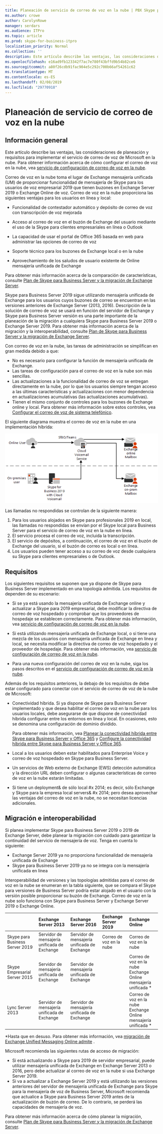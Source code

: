 ```yaml
---
title: Planeación de servicio de correo de voz en la nube | PBX Skype para Business Server 2019
ms.author: crowe
author: CarolynRowe
manager: serdars
ms.audience: ITPro
ms.topic: article
ms.prod: skype-for-business-itpro
localization_priority: Normal
ms.collection: ''
description: Este artículo describe las ventajas, las consideraciones de planeación y requisitos para implementar el servicio de correo de voz de Microsoft en la nube. Para obtener información acerca de cómo configurar el correo de voz en la nube, vea Configuración de correo de voz en la nube.
ms.openlocfilehash: e16ad9fb123342f7ac7e780f43bffd9b54b82ce6
ms.sourcegitcommit: a80f26cdb91fac904e5c292c700b66af54261c62
ms.translationtype: MT
ms.contentlocale: es-ES
ms.lasthandoff: 02/08/2019
ms.locfileid: "29770918"
---
```

# <a name="plan-cloud-voicemail-service"></a>Planeación de servicio de correo de voz en la nube

## <a name="overview"></a>Información general

Este artículo describe las ventajas, las consideraciones de planeación y requisitos para implementar el servicio de correo de voz de Microsoft en la nube. Para obtener información acerca de cómo configurar el correo de voz en la nube, vea [servicio de configuración de correo de voz en la nube](configure-cloud-voicemail.md).

Correo de voz en la nube toma el lugar de Exchange mensajería unificada (UM) de proporcionar funcionalidad de mensajería de Skype para los usuarios de voz empresarial 2019 que tienen buzones en Exchange Server 2019 o Exchange Online de voz. Correo de voz en la nube proporciona las siguientes ventajas para los usuarios en línea y local:

- Funcionalidad de contestador automático y depósito de correo de voz con transcripción de voz mejorada

- Acceso al correo de voz en el buzón de Exchange del usuario mediante el uso de la Skype para clientes empresariales en línea o Outlook

- La capacidad de usar el portal de Office 365 basada en web para administrar las opciones de correo de voz

- Soporte técnico para los buzones de Exchange local o en la nube

- Aprovechamiento de los saludos de usuario existente de Online mensajería unificada de Exchange

Para obtener más información acerca de la comparación de características, consulte [Plan de Skype para Business Server y la migración de Exchange Server](plan-um-migration.md).

Skype para Business Server 2019 sigue utilizando mensajería unificada de Exchange para los usuarios cuyos buzones de correo se encuentran en las versiones anteriores de Exchange Server (2013, 2016).  Descripción de la solución de correo de voz se usará en función del servidor de Exchange y Skype para Business Server versión es una parte importante de la planeación de la migración a cualquiera Skype para Business Server 2019 o Exchange Server 2019. Para obtener más información acerca de la migración y la interoperabilidad, consulte [Plan de Skype para Business Server y la migración de Exchange Server](plan-um-migration.md).

Con correo de voz en la nube, las tareas de administración se simplifican en gran medida debido a que:

- No es necesario para configurar la función de mensajería unificada de Exchange.
- Las tareas de configuración para el correo de voz en la nube son más sencillas.
- Las actualizaciones a la funcionalidad de correo de voz se entregan directamente en la nube, por lo que los usuarios siempre tengan acceso a las últimas características y actualizaciones con menor dependencia en actualizaciones acumulativas (las actualizaciones acumulativas).
- Tienen el mismo conjunto de controles para los buzones de Exchange online y local. Para obtener más información sobre estos controles, vea [Configurar el correo de voz de sistema telefónico](https://support.office.com/en-us/article/Set-up-Phone-System-voicemail-Admin-help-9c590873-b014-4df3-9e27-1bb97322a79d?ui=en-US&rs=en-US&ad=US).

El siguiente diagrama muestra el correo de voz en la nube en una implementación híbrida:

![Correo de voz de SfB en la nube](../../sfbserver2019/media/plan-cloud-voice-mail-server1.png)

Las llamadas no respondidas se controlan de la siguiente manera:  

1. Para los usuarios alojados en Skype para profesionales 2019 en local, las llamadas no respondidas se envían por el Skype local para Business Server para el servicio de correo de voz en la nube en línea.
2. El servicio procesa el correo de voz, incluida la transcripción.
3. El servicio de depósitos, a continuación, el correo de voz en el buzón de Exchange del usuario, si el buzón de correo es local o en línea.  
4. Los usuarios pueden tener acceso a su correo de voz desde cualquiera su Skype para clientes empresariales o de Outlook.

## <a name="requirements"></a>Requisitos

Los siguientes requisitos se suponen que ya dispone de Skype para Business Server implementado en una topología admitida.  Los requisitos de dependen de su escenario:

- Si se ya está usando la mensajería unificada de Exchange online y actualizar a Skype para 2019 empresarial, debe modificar la directiva de correo de voz hospedado y comprobar que los proveedores de hospedaje se establecen correctamente. Para obtener más información, vea [servicio de configuración de correo de voz en la nube](configure-cloud-voicemail.md).

- Si está utilizando mensajería unificada de Exchange local, o si tiene una mezcla de los usuarios con mensajería unificada de Exchange en línea y local, se necesita modificar la directiva de correo de voz hospedado y el proveedor de hospedaje.  Para obtener más información, vea [servicio de configuración de correo de voz en la nube](configure-cloud-voicemail.md).

- Para una nueva configuración del correo de voz en la nube, siga los pasos descritos en el [servicio de configuración de correo de voz en la nube](configure-cloud-voicemail.md).

Además de los requisitos anteriores, la debajo de los requisitos de debe estar configurado para conectar con el servicio de correo de voz de la nube de Microsoft:

- Conectividad híbrida. Si ya dispone de Skype para Business Server implementado y que desea habilitar el correo de voz en la nube para los usuarios locales, debe asegurarse de que dispone de conectividad híbrida configurar entre los entornos en línea y local. En ocasiones, esto se denomina una configuración de dominio dividido.

   Para obtener más información, vea [Planear la conectividad híbrida entre Skype para Business Server y Office 365](plan-hybrid-connectivity.md) y [Configure la conectividad híbrida entre Skype para Business Server y Office 365](configure-hybrid-connectivity.md).

- Local a los usuarios deben estar habilitados para Enterprise Voice y correo de voz hospedado en Skype para Business Server.

- Un servicios de Web externo de Exchange (EWS) detección automática y la dirección URL deben configurar o algunas características de correo de voz en la nube estarán limitadas.

- Si tiene un deployment& de sólo local #x 2014; es decir, sólo Exchange y Skype para la empresa local servers& #x 2014; pero desea aprovechar las ventajas del correo de voz en la nube, no se necesitan licencias adicionales.

## <a name="migration-and-interoperability"></a>Migración e interoperabilidad

Si planea implementar Skype para Business Server 2019 o 2019 de Exchange Server, debe planear la migración con cuidado para garantizar la continuidad del servicio de mensajería de voz. Tenga en cuenta lo siguiente:

- Exchange Server 2019 ya no proporciona funcionalidad de mensajería unificada de Exchange
- Skype para Business Server 2019 ya no se integra con la mensajería unificada en línea

Interoperabilidad de versiones y las topologías admitidas para el correo de voz en la nube se enumeran en la tabla siguiente, que se compara el Skype para versiones de Business Server podría estar alojado en el usuario con la versión posible proporcionar su buzón de Exchange. Correo de voz en la nube solo funciona con Skype para Business Server y Exchange Server 2019 o Exchange Online.

| | Exchange Server 2013 | Exchange Server 2016 | Exchange Server 2019 | Exchange Online   |
|:---    |:--- |:--- |:--- |:---  |
| Skype para Business Server 2019 | Servidor de mensajería unificada de Exchange | Servidor de mensajería unificada de Exchange | Correo de voz en la nube | Correo de voz en la nube
Skype Empresarial Server 2015 | Servidor de mensajería unificada de Exchange | Servidor de mensajería unificada de Exchange |  | Correo de voz en la nube <br> Exchange Online mensajería unificada * |
Lync Server 2013 <br>  | Servidor de mensajería unificada de Exchange | Servidor de mensajería unificada de Exchange | | Correo de voz en la nube <br> Exchange Online mensajería unificada * |

\*Hasta que en desuso. Para obtener más información, vea [migración de Exchange Unified Messaging Online admite](../plan/exchange-unified-messaging-online-migration-support.md) . 

Microsoft recomienda las siguientes rutas de acceso de migración:

- Si está actualizando a Skype para 2019 de servidor empresarial, puede utilizar mensajería unificada de Exchange en Exchange Server 2013 o 2016, pero debe actualizar al correo de voz en la nube si usa Exchange Server 2019.
- Si va a actualizar a Exchange Server 2019 y está utilizando las versiones anteriores del servidor de mensajería unificada de Exchange para Skype para la mensajería de voz de Business Server, Microsoft recomienda que actualice a Skype para Business Server 2019 antes de la actualización de buzón de correo.  De lo contrario, se perderá las capacidades de mensajería de voz.

Para obtener más información acerca de cómo planear la migración, consulte [Plan de Skype para Business Server y la migración de Exchange Server](plan-um-migration.md).
